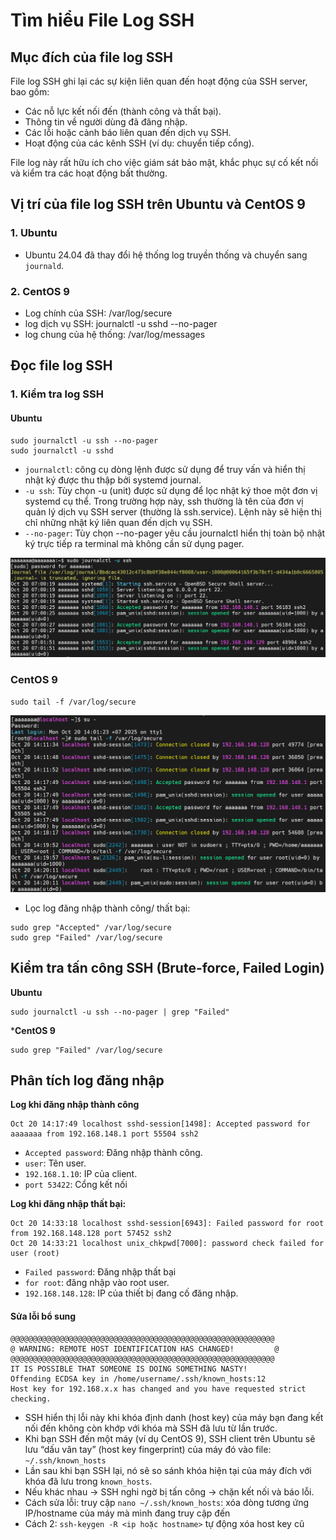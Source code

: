 # Tìm hiểu File Log SSH
## Mục đích của file log SSH
File log SSH ghi lại các sự kiện liên quan đến hoạt động của SSH server, bao gồm:
  - Các nỗ lực kết nối đến (thành công và thất bại).
  - Thông tin về người dùng đã đăng nhập.
  - Các lỗi hoặc cảnh báo liên quan đến dịch vụ SSH.
  - Hoạt động của các kênh SSH (ví dụ: chuyển tiếp cổng).
  
File log này rất hữu ích cho việc giám sát bảo mật, khắc phục sự cố kết nối và kiểm tra các hoạt động bất thường.

## Vị trí của file log SSH trên Ubuntu và CentOS 9
### 1. Ubuntu
- Ubuntu 24.04 đã thay đổi hệ thống log truyền thống và chuyển sang `journald`.
### 2. CentOS 9
- Log chính của SSH: /var/log/secure
- log dịch vụ SSH: journalctl -u sshd --no-pager
- log chung của hệ thống: /var/log/messages

## Đọc file log SSH
### 1. Kiểm tra log SSH
#### Ubuntu
```plaintext
sudo journalctl -u ssh --no-pager
sudo journalctl -u sshd
```
- `journalctl`: công cụ dòng lệnh được sử dụng để truy vấn và hiển thị nhật ký được thu thập bởi systemd journal.
- `-u ssh`: Tùy chọn -u (unit) được sử dụng để lọc nhật ký thoe một đơn vị systemd cụ thể. Trong trường hợp này, ssh thường là tên của đơn vị quản lý dịch vụ SSH server (thường là ssh.service). Lệnh này sẽ hiện thị chỉ những nhật ký liên quan đến dịch vụ SSH.
- `--no-pager`: Tùy chọn --no-pager yêu cầu journalctl hiển thị toàn bộ nhật ký trực tiếp ra terminal mà không cần sử dụng pager.

![altimage](../Images/journalctlssh.png)

### CentOS 9
```plaintext
sudo tail -f /var/log/secure
```
![altimage](../Images/centos9logsecure.png)

- Lọc log đăng nhập thành công/ thất bại:

```plaintext
sudo grep "Accepted" /var/log/secure
sudo grep "Failed" /var/log/secure
```
## Kiểm tra tấn công SSH (Brute-force, Failed Login)
**Ubuntu**
```plaintext
sudo journalctl -u ssh --no-pager | grep "Failed"
```
***CentOS 9**
```plaintext
sudo grep "Failed" /var/log/secure
```

## Phân tích log đăng nhập
**Log khi đăng nhập thành công**
```plaintext
Oct 20 14:17:49 localhost sshd-session[1498]: Accepted password for aaaaaaa from 192.168.148.1 port 55504 ssh2
```
- `Accepted password`: Đăng nhập thành công.
- `user`: Tên user.
- `192.168.1.10`: IP của client.
- `port 53422`: Cổng kết nối

**Log khi đăng nhập thất bại:**

```plaintext
Oct 20 14:33:18 localhost sshd-session[6943]: Failed password for root from 192.168.148.128 port 57452 ssh2
Oct 20 14:33:21 localhost unix_chkpwd[7000]: password check failed for user (root)
```

- `Failed password`: Đăng nhập thất bại
- `for root`: đăng nhập vào root user.
- `192.168.148.128`: IP của thiết bị đang cố đăng nhập.

#### Sửa lỗi bổ sung 
```plaintext
@@@@@@@@@@@@@@@@@@@@@@@@@@@@@@@@@@@@@@@@@@@@@@@@@@@@@@@@@@@
@ WARNING: REMOTE HOST IDENTIFICATION HAS CHANGED!         @
@@@@@@@@@@@@@@@@@@@@@@@@@@@@@@@@@@@@@@@@@@@@@@@@@@@@@@@@@@@
IT IS POSSIBLE THAT SOMEONE IS DOING SOMETHING NASTY!
Offending ECDSA key in /home/username/.ssh/known_hosts:12
Host key for 192.168.x.x has changed and you have requested strict checking.
```
- SSH hiển thị lỗi này khi khóa định danh (host key) của máy bạn đang kết nối đến không còn khớp với khóa mà SSH đã lưu từ lần trước.
- Khi bạn SSH đến một máy (ví dụ CentOS 9), SSH client trên Ubuntu sẽ lưu “dấu vân tay” (host key fingerprint) của máy đó vào file: `~/.ssh/known_hosts`
- Lần sau khi bạn SSH lại, nó sẽ so sánh khóa hiện tại của máy đích với khóa đã lưu trong `known_hosts`.
- Nếu khác nhau → SSH nghi ngờ bị tấn công → chặn kết nối và báo lỗi.
- Cách sửa lỗi: truy cập `nano ~/.ssh/known_hosts`: xóa dòng tương ứng IP/hostname của máy mà mình đang truy cập đến
- Cách 2: `ssh-keygen -R <ip hoặc hostname>` tự động xóa host key cũ